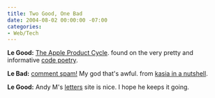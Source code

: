 ```yaml
---
title: Two Good, One Bad
date: 2004-08-02 00:00:00 -07:00
categories:
- Web/Tech
---
```


<p>
<strong>Le Good:</strong> <a href="http://www.misterbg.org/AppleProductCycle/">The Apple Product Cycle</a>. found on the very pretty and informative <a href="http://www.codepoetry.net/">code poetry</a>.
</p>
<p>
<strong>Le Bad:</strong> <a href="http://cyberlaw.stanford.edu/blogs/archives/002138.shtml#comments">comment spam!</a> My god that's awful. from <a href="http://www.unix-girl.com/">kasia in a nutshell</a>.
</p>
<p>
<strong>Le Good:</strong> Andy M's <a href="http://www.toastykingdom.com/letters/">letters</a> site is nice. I hope he keeps it going.
</p>
